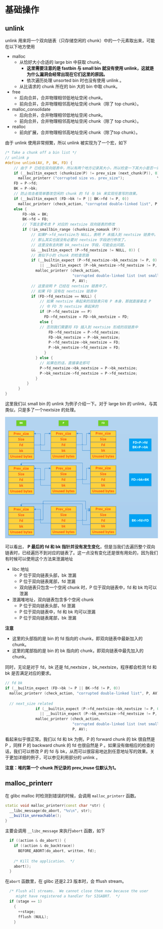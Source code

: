 
# 基础操作

## unlink

unlink 用来将一个双向链表（只存储空闲的 chunk）中的一个元素取出来，可能在以下地方使用

- malloc
    - 从恰好大小合适的 large bin 中获取 chunk。
        - **这里需要注意的是 fastbin 与 small bin 就没有使用 unlink，这就是为什么漏洞会经常出现在它们这里的原因。**
        - 依次遍历处理 unsorted bin 时也没有使用 unlink 。
    - 从比请求的 chunk 所在的 bin 大的 bin 中取 chunk。
- free
    - 后向合并，合并物理相邻低地址空闲 chunk。
    - 前向合并，合并物理相邻高地址空闲 chunk（除了 top chunk）。
- malloc_consolidate
    - 后向合并，合并物理相邻低地址空闲 chunk。
    - 前向合并，合并物理相邻高地址空闲 chunk（除了 top chunk）。
- realloc
    - 前向扩展，合并物理相邻高地址空闲 chunk（除了top chunk）。

由于 unlink 使用非常频繁，所以 unlink 被实现为了一个宏，如下

```c
/* Take a chunk off a bin list */
// unlink p
#define unlink(AV, P, BK, FD) {                                            \
    // 由于 P 已经在双向链表中，所以有两个地方记录其大小，所以检查一下其大小是否一致。
    if (__builtin_expect (chunksize(P) != prev_size (next_chunk(P)), 0))      \
      malloc_printerr ("corrupted size vs. prev_size");			      \
    FD = P->fd;                                                                      \
    BK = P->bk;                                                                      \
    // 防止攻击者简单篡改空闲的 chunk 的 fd 与 bk 来实现任意写的效果。
    if (__builtin_expect (FD->bk != P || BK->fd != P, 0))                      \
      malloc_printerr (check_action, "corrupted double-linked list", P, AV);  \
    else {                                                                      \
        FD->bk = BK;                                                              \
        BK->fd = FD;                                                              \
        // 下面主要考虑 P 对应的 nextsize 双向链表的修改
        if (!in_smallbin_range (chunksize_nomask (P))                              \
            // 如果P->fd_nextsize为 NULL，表明 P 未插入到 nextsize 链表中。
            // 那么其实也就没有必要对 nextsize 字段进行修改了。
            // 这里没有去判断 bk_nextsize 字段，可能会出问题。
            && __builtin_expect (P->fd_nextsize != NULL, 0)) {                      \
            // 类似于小的 chunk 的检查思路
            if (__builtin_expect (P->fd_nextsize->bk_nextsize != P, 0)              \
                || __builtin_expect (P->bk_nextsize->fd_nextsize != P, 0))    \
              malloc_printerr (check_action,                                      \
                               "corrupted double-linked list (not small)",    \
                               P, AV);                                              \
            // 这里说明 P 已经在 nextsize 链表中了。
            // 如果 FD 没有在 nextsize 链表中
            if (FD->fd_nextsize == NULL) {                                      \
                // 如果 nextsize 串起来的双链表只有 P 本身，那就直接拿走 P
                // 令 FD 为 nextsize 串起来的
                if (P->fd_nextsize == P)                                      \
                  FD->fd_nextsize = FD->bk_nextsize = FD;                      \
                else {                                                              \
                // 否则我们需要将 FD 插入到 nextsize 形成的双链表中
                    FD->fd_nextsize = P->fd_nextsize;                              \
                    FD->bk_nextsize = P->bk_nextsize;                              \
                    P->fd_nextsize->bk_nextsize = FD;                              \
                    P->bk_nextsize->fd_nextsize = FD;                              \
                  }                                                              \
              } else {                                                              \
                // 如果在的话，直接拿走即可
                P->fd_nextsize->bk_nextsize = P->bk_nextsize;                      \
                P->bk_nextsize->fd_nextsize = P->fd_nextsize;                      \
              }                                                                      \
          }                                                                      \
      }                                                                              \
}
```

这里我们以 small bin 的 unlink 为例子介绍一下。对于 large bin 的 unlink，与其类似，只是多了一个nextsize 的处理。

![](./figure/unlink_smallbin_intro.png)

可以看出， **P 最后的 fd 和 bk 指针并没有发生变化**，但是当我们去遍历整个双向链表时，已经遍历不到对应的链表了。这一点没有变化还是很有用处的，因为我们有时候可以使用这个方法来泄漏地址

- libc 地址
    - P 位于双向链表头部，bk 泄漏
    - P 位于双向链表尾部，fd 泄漏
    - 双向链表只包含一个空闲 chunk 时，P 位于双向链表中，fd 和 bk 均可以泄漏
- 泄漏堆地址，双向链表包含多个空闲 chunk
    - P 位于双向链表头部，fd 泄漏
    - P 位于双向链表中，fd 和 bk 均可以泄漏
    - P 位于双向链表尾部，bk 泄漏

**注意**

- 这里的头部指的是 bin 的 fd 指向的 chunk，即双向链表中最新加入的 chunk。
- 这里的尾部指的是 bin 的 bk 指向的 chunk，即双向链表中最先加入的 chunk。

同时，无论是对于 fd，bk 还是 fd_nextsize ，bk_nextsize，程序都会检测 fd 和 bk 是否满足对应的要求。

```c
// fd bk
if (__builtin_expect (FD->bk != P || BK->fd != P, 0))                      \
  malloc_printerr (check_action, "corrupted double-linked list", P, AV);  \

  // next_size related
              if (__builtin_expect (P->fd_nextsize->bk_nextsize != P, 0)              \
                || __builtin_expect (P->bk_nextsize->fd_nextsize != P, 0))    \
              malloc_printerr (check_action,                                      \
                               "corrupted double-linked list (not small)",    \
                               P, AV);
```

看起来似乎很正常。我们以 fd 和 bk 为例，P 的 forward chunk 的 bk 很自然是 P ，同样 P 的 backward chunk 的 fd 也很自然是 P 。如果没有做相应的检查的话，我们可以修改 P 的 fd 与 bk，从而可以很容易地达到任意地址写的效果。关于更加详细的例子，可以参见利用部分的 unlink 。

**注意：堆的第一个 chunk 所记录的 prev_inuse 位默认为1。**

## malloc_printerr

在 glibc malloc 时检测到错误的时候，会调用 `malloc_printerr` 函数。

```cpp
static void malloc_printerr(const char *str) {
  __libc_message(do_abort, "%s\n", str);
  __builtin_unreachable();
}
```

主要会调用 `__libc_message` 来执行`abort` 函数，如下

```c
  if ((action & do_abort)) {
    if ((action & do_backtrace))
      BEFORE_ABORT(do_abort, written, fd);

    /* Kill the application.  */
    abort();
  }
```

在`abort` 函数里，在 glibc 还是2.23 版本时，会 fflush stream。

```c
  /* Flush all streams.  We cannot close them now because the user
     might have registered a handler for SIGABRT.  */
  if (stage == 1)
    {
      ++stage;
      fflush (NULL);
    }
```

